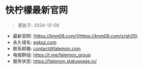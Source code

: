 # 快柠檬最新官网
> 更新于: 2024-12-08

- 最新官网: [https://knm08.com/](https://knm08.com/s/gh05)
- 永久域名: [egkoz.com](https://egkoz.com/s/gh06)
- 联系邮箱: contact@falemon.com
- 电报群组: <https://t.me/falemon_group>
- 服务状态: <https://falemon.statuspage.io/>
